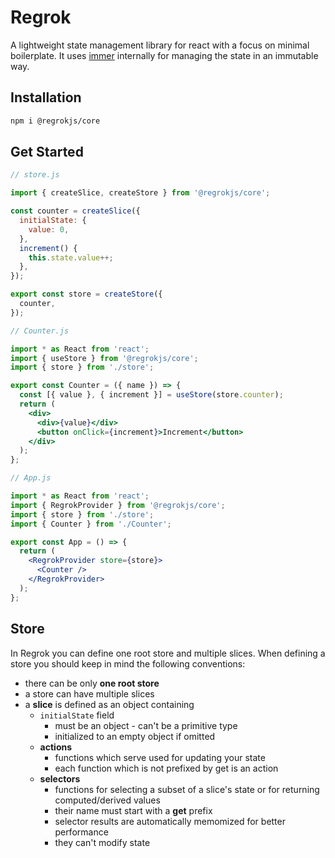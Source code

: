 # Regrok

A lightweight state management library for react with a focus on minimal boilerplate. It uses [immer](https://github.com/immerjs/immer) internally for managing the state in an immutable way.

## Installation

```bash
npm i @regrokjs/core
```

## Get Started

```js
// store.js

import { createSlice, createStore } from '@regrokjs/core';

const counter = createSlice({
  initialState: {
    value: 0,
  },
  increment() {
    this.state.value++;
  },
});

export const store = createStore({
  counter,
});
```

```jsx
// Counter.js

import * as React from 'react';
import { useStore } from '@regrokjs/core';
import { store } from './store';

export const Counter = ({ name }) => {
  const [{ value }, { increment }] = useStore(store.counter);
  return (
    <div>
      <div>{value}</div>
      <button onClick={increment}>Increment</button>
    </div>
  );
};
```

```jsx
// App.js

import * as React from 'react';
import { RegrokProvider } from '@regrokjs/core';
import { store } from './store';
import { Counter } from './Counter';

export const App = () => {
  return (
    <RegrokProvider store={store}>
      <Counter />
    </RegrokProvider>
  );
};
```

## Store

In Regrok you can define one root store and multiple slices. When defining a store you should keep in mind the following conventions:

- there can be only **one root store**
- a store can have multiple slices
- a **slice** is defined as an object containing
  - `initialState` field
    - must be an object - can't be a primitive type
    - initialized to an empty object if omitted
  - **actions**
    - functions which serve used for updating your state
    - each function which is not prefixed by get is an action
  - **selectors**
    - functions for selecting a subset of a slice's state or for returning computed/derived values
    - their name must start with a **get** prefix
    - selector results are automatically memomized for better performance
    - they can't modify state
